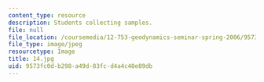 ```yaml
---
content_type: resource
description: Students collecting samples.
file: null
file_location: /coursemedia/12-753-geodynamics-seminar-spring-2006/9573fc0db298a49d83fcd4a4c40e89db_14.jpg
file_type: image/jpeg
resourcetype: Image
title: 14.jpg
uid: 9573fc0d-b298-a49d-83fc-d4a4c40e89db
---
```

